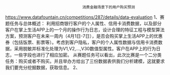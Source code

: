                                       消费金融场景下的用户购买预测
https://www.datafountain.cn/competitions/287/details/data-evaluation
1、赛题任务与总体概述：
利用招商银行客户的个人属性、信用卡消费数据，以及部分客户在掌上生活APP上的一个月的操作行为日志，设计合理的特征工程与模型算法方案，预测客户在未来一周内（4月1日-7日），是否会购买掌上生活APP上的优惠券（包括饭票、影票等）。考虑到客户隐私，客户的个人属性数据与信用卡消费数据，采用脱敏并标准化处理为V1,V2,…,V30数值型属性。客户在APP上的行为日志，一些字段也进行了相应加密。
从赛题任务可以看出，此次比赛是一个二分类任务：购买或者不购买。并且举办方给出了三份数据表供我们分析建模，这就要求我们要充分挖掘数据，获取信息。
2、
